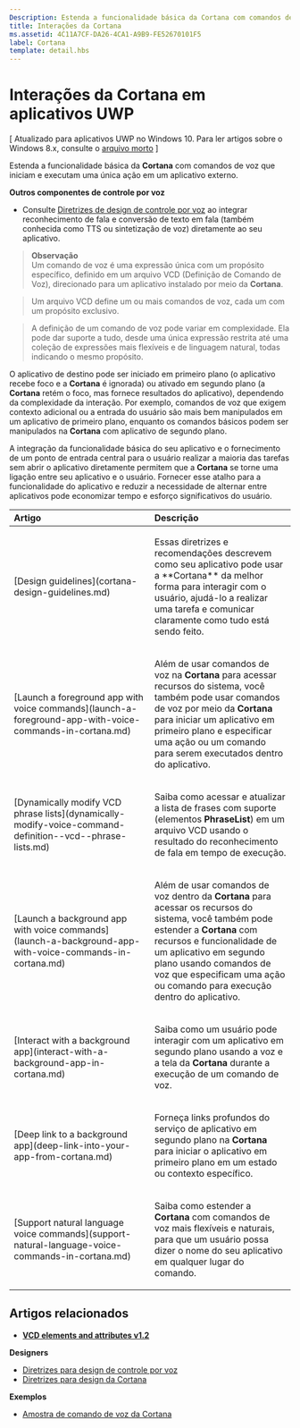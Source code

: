 ```yaml
---
Description: Estenda a funcionalidade básica da Cortana com comandos de voz que iniciam e executam uma única ação em um aplicativo externo.
title: Interações da Cortana
ms.assetid: 4C11A7CF-DA26-4CA1-A9B9-FE52670101F5
label: Cortana
template: detail.hbs
---
```


# Interações da Cortana em aplicativos UWP


\[ Atualizado para aplicativos UWP no Windows 10. Para ler artigos sobre o Windows 8.x, consulte o [arquivo morto](http://go.microsoft.com/fwlink/p/?linkid=619132) \]

Estenda a funcionalidade básica da **Cortana** com comandos de voz que iniciam e executam uma única ação em um aplicativo externo. 


**Outros componentes de controle por voz**

-   Consulte [Diretrizes de design de controle por voz](speech-interactions.md) ao integrar reconhecimento de fala e conversão de texto em fala (também conhecida como TTS ou sintetização de voz) diretamente ao seu aplicativo.

> **Observação**  
> Um comando de voz é uma expressão única com um propósito específico, definido em um arquivo VCD (Definição de Comando de Voz), direcionado para um aplicativo instalado por meio da **Cortana**.

> Um arquivo VCD define um ou mais comandos de voz, cada um com um propósito exclusivo.

> A definição de um comando de voz pode variar em complexidade. Ela pode dar suporte a tudo, desde uma única expressão restrita até uma coleção de expressões mais flexíveis e de linguagem natural, todas indicando o mesmo propósito.


O aplicativo de destino pode ser iniciado em primeiro plano (o aplicativo recebe foco e a **Cortana** é ignorada) ou ativado em segundo plano (a **Cortana** retém o foco, mas fornece resultados do aplicativo), dependendo da complexidade da interação. Por exemplo, comandos de voz que exigem contexto adicional ou a entrada do usuário são mais bem manipulados em um aplicativo de primeiro plano, enquanto os comandos básicos podem ser manipulados na **Cortana** com aplicativo de segundo plano.

 

A integração da funcionalidade básica do seu aplicativo e o fornecimento de um ponto de entrada central para o usuário realizar a maioria das tarefas sem abrir o aplicativo diretamente permitem que a **Cortana** se torne uma ligação entre seu aplicativo e o usuário. Fornecer esse atalho para a funcionalidade do aplicativo e reduzir a necessidade de alternar entre aplicativos pode economizar tempo e esforço significativos do usuário.


<table>
<colgroup>
<col width="50%" />
<col width="50%" />
</colgroup>
<thead>
<tr class="header">
<th align="left">Artigo</th>
<th align="left">Descrição</th>
</tr>
</thead>
<tbody>
<tr class="odd">
<td align="left"><p>[Design guidelines](cortana-design-guidelines.md)</p></td>
<td align="left"><p>Essas diretrizes e recomendações descrevem como seu aplicativo pode usar a **Cortana** da melhor forma para interagir com o usuário, ajudá-lo a realizar uma tarefa e comunicar claramente como tudo está sendo feito.</p></td>
</tr>
<tr class="even">
<td align="left"><p>[Launch a foreground app with voice commands](launch-a-foreground-app-with-voice-commands-in-cortana.md)</p></td>
<td align="left"><p>Além de usar comandos de voz na <strong>Cortana</strong> para acessar recursos do sistema, você também pode usar comandos de voz por meio da <strong>Cortana</strong> para iniciar um aplicativo em primeiro plano e especificar uma ação ou um comando para serem executados dentro do aplicativo.</p></td>
</tr>
<tr class="odd">
<td align="left"><p>[Dynamically modify VCD phrase lists](dynamically-modify-voice-command-definition--vcd--phrase-lists.md)</p></td>
<td align="left"><p>Saiba como acessar e atualizar a lista de frases com suporte (elementos <strong>PhraseList</strong>) em um arquivo VCD usando o resultado do reconhecimento de fala em tempo de execução.</p></td>
</tr>
<tr class="even">
<td align="left"><p>[Launch a background app with voice commands](launch-a-background-app-with-voice-commands-in-cortana.md)</p></td>
<td align="left"><p>Além de usar comandos de voz dentro da <strong>Cortana</strong> para acessar os recursos do sistema, você também pode estender a <strong>Cortana</strong> com recursos e funcionalidade de um aplicativo em segundo plano usando comandos de voz que especificam uma ação ou comando para execução dentro do aplicativo.</p></td>
</tr>
<tr class="odd">
<td align="left"><p>[Interact with a background app](interact-with-a-background-app-in-cortana.md)</p></td>
<td align="left"><p>Saiba como um usuário pode interagir com um aplicativo em segundo plano usando a voz e a tela da <strong>Cortana</strong> durante a execução de um comando de voz.</p></td>
</tr>
<tr class="even">
<td align="left"><p>[Deep link to a background app](deep-link-into-your-app-from-cortana.md)</p></td>
<td align="left"><p>Forneça links profundos do serviço de aplicativo em segundo plano na <strong>Cortana</strong> para iniciar o aplicativo em primeiro plano em um estado ou contexto específico.</p></td>
</tr>
<tr class="odd">
<td align="left"><p>[Support natural language voice commands](support-natural-language-voice-commands-in-cortana.md)</p></td>
<td align="left"><p>Saiba como estender a <strong>Cortana</strong> com comandos de voz mais flexíveis e naturais, para que um usuário possa dizer o nome do seu aplicativo em qualquer lugar do comando.</p></td>
</tr>
</tbody>
</table>

 

## <span id="related_topics"></span>Artigos relacionados


* [**VCD elements and attributes v1.2**](https://msdn.microsoft.com/library/windows/apps/dn706593)

**Designers**
* [Diretrizes para design de controle por voz](https://msdn.microsoft.com/library/windows/apps/dn596121)
* [Diretrizes para design da Cortana](https://msdn.microsoft.com/library/windows/apps/dn974233)

**Exemplos**
* [Amostra de comando de voz da Cortana](http://go.microsoft.com/fwlink/p/?LinkID=619899)
 

 






<!--HONumber=Mar16_HO4-->


